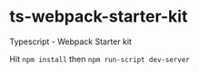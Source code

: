 # ts-webpack-starter-kit
Typescript - Webpack Starter kit

Hit `npm install` then `npm run-script dev-server`